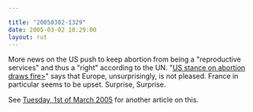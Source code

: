 ```yaml
---

title: "20050302-1329"
date: 2005-03-02 18:29:00
layout: rut
---
```


<p> More news on the US push to keep abortion from being a
"reproductive services" and thus a "right" according to the UN.
"<a href="http://news.bbc.co.uk/2/hi/americas/4310535.stm">US stance
on abortion draws fire></a>" says that Europe, unsurprisingly, is
not pleased.  France in particular seems to be upset.  Surprise,
Surprise.</p>

<p>See <a href="./view.php?date=20050301-1611">Tuesday, 1st of
March 2005</a> for another article on this.</p>

